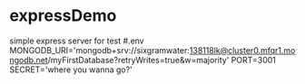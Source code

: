 # expressDemo
simple express server for test
#.env
MONGODB_URI='mongodb+srv://sixgramwater:138118lk@cluster0.mfqr1.mongodb.net/myFirstDatabase?retryWrites=true&w=majority'
PORT=3001
SECRET='where you wanna go?'
